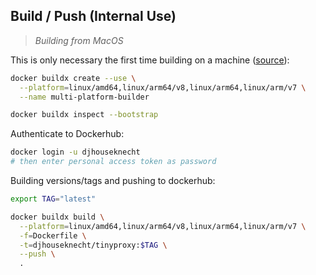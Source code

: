 ## Build / Push (Internal Use)
> _Building from MacOS_

This is only necessary the first time building on a machine ([source](https://unix.stackexchange.com/a/748634)):
```sh
docker buildx create --use \
  --platform=linux/amd64,linux/arm64/v8,linux/arm64,linux/arm/v7 \
  --name multi-platform-builder

docker buildx inspect --bootstrap
```

Authenticate to Dockerhub:
```sh
docker login -u djhouseknecht
# then enter personal access token as password
```


Building versions/tags and pushing to dockerhub:
```sh
export TAG="latest"

docker buildx build \
  --platform=linux/amd64,linux/arm64/v8,linux/arm64,linux/arm/v7 \
  -f=Dockerfile \
  -t=djhouseknecht/tinyproxy:$TAG \
  --push \
  .
```
